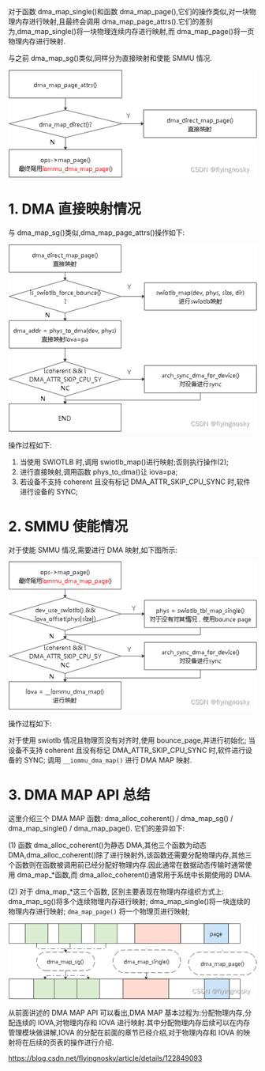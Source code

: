 
对于函数 dma_map_single()和函数 dma_map_page(),它们的操作类似,对一块物理内存进行映射,且最终会调用 dma_map_page_attrs().它们的差别为,dma_map_single()将一块物理连续内存进行映射,而 dma_map_page()将一页物理内存进行映射.

与之前 dma_map_sg()类似,同样分为直接映射和使能 SMMU 情况.

![2022-08-16-20-45-23.png](./images/2022-08-16-20-45-23.png)

# 1. DMA 直接映射情况

与 dma_map_sg()类似,dma_map_page_attrs()操作如下:

![2022-08-16-20-44-20.png](./images/2022-08-16-20-44-20.png)

操作过程如下:

1. 当使用 SWIOTLB 时,调用 swiotlb_map()进行映射;否则执行操作(2);
2. 进行直接映射,调用函数 phys_to_dma()让 iova=pa;
3. 若设备不支持 coherent 且没有标记 DMA_ATTR_SKIP_CPU_SYNC 时,软件进行设备的 SYNC;

# 2. SMMU 使能情况

对于使能 SMMU 情况,需要进行 DMA 映射,如下图所示:

![2022-08-16-20-43-32.png](./images/2022-08-16-20-43-32.png)

操作过程如下:

对于使用 swiotlb 情况且物理页没有对齐时,使用 bounce_page,并进行初始化;
当设备不支持 coherent 且没有标记 DMA_ATTR_SKIP_CPU_SYNC 时,软件进行设备的 SYNC;
调用 `__iommu_dma_map()` 进行 DMA MAP 映射.

# 3. DMA MAP API 总结

这里介绍三个 DMA MAP 函数: dma_alloc_coherent() / dma_map_sg() / dma_map_single() / dma_map_page(). 它们的差异如下:

(1) 函数 dma_alloc_coherent()为静态 DMA,其他三个函数为动态 DMA,dma_alloc_coherent()除了进行映射外,该函数还需要分配物理内存,其他三个函数则在函数被调用前已经分配好物理内存.因此通常在数据动态传输时通常使用 dma_map_*函数,而 dma_alloc_coherent()通常用于系统中长期使用的 DMA.

(2) 对于 dma_map_*这三个函数, 区别主要表现在物理内存组织方式上: dma_map_sg()将多个连续物理内存进行映射; dma_map_single()将一块连续的物理内存进行映射; `dma_map_page()` 将一个物理页进行映射;

![2022-08-16-20-43-17.png](./images/2022-08-16-20-43-17.png)

从前面讲述的 DMA MAP API 可以看出,DMA MAP 基本过程为:分配物理内存,分配连续的 IOVA,对物理内存和 IOVA 进行映射.其中分配物理内存后续可以在内存管理模块做讲解,IOVA 的分配在前面的章节已经介绍,对于物理内存和 IOVA 的映射将在后续的页表的操作进行介绍.


https://blog.csdn.net/flyingnosky/article/details/122849093